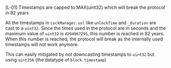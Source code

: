 [L-01] Timestamps are capped to MAX(uint32) which will break the protocol in 82 years

All the timestamps in `LockManager.sol` like `unlockTime` and `_duration` are cast to a `uint32`. Since the times used in the protocol are in seconds and the maximum value of `uint32` is `4294967295`, this number is reached in 82 years.
When this number is reached, the protocol will break as the internally used timestamps will not work anymore.

This can easily mitigated by not downcasting timestamps to `uint32` but using `uint256` (the datatype of `block.timestamp`)